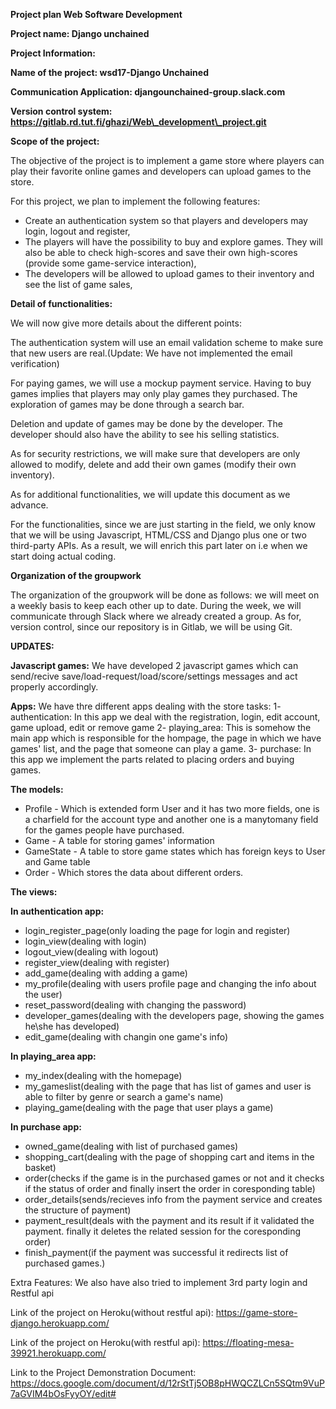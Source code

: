 **Project plan Web Software Development**

**Project name: Django unchained**

**Project Information:**

**Name of the project: wsd17-Django Unchained**

**Communication Application: djangounchained-group.slack.com**

**Version control system: https://gitlab.rd.tut.fi/ghazi/Web\_development\_project.git**

**Scope of the project:**

The objective of the project is to implement a game store where players can play their favorite online games and developers can upload games to the store.

For this project, we plan to implement the following features:

- Create an authentication system so that players and developers may login, logout and register,
- The players will have the possibility to buy and explore games. They will also be able to check high-scores and save their own high-scores (provide some game-service interaction),
- The developers will be allowed to upload games to their inventory and see the list of game sales,

**Detail of functionalities:**

We will now give more details about the different points:

The authentication system will use an email validation scheme to make sure that new users are real.(Update: We have not implemented the email verification)

For paying games, we will use a mockup payment service. Having to buy games implies that players may only play games they purchased. The exploration of games may be done through a search bar.

Deletion and update of games may be done by the developer. The developer should also have the ability to see his selling statistics.

As for security restrictions, we will make sure that developers are only allowed to modify, delete and add their own games (modify their own inventory).

As for additional functionalities, we will update this document as we advance.

For the functionalities, since we are just starting in the field, we only know that we will be using Javascript, HTML/CSS and Django plus one or two third-party APIs. As a result, we will enrich this part later on i.e when we start doing actual coding.

**Organization of the groupwork**

The organization of the groupwork will be done as follows: we will meet on a weekly basis to keep each other up to date. During the week, we will communicate through Slack where we already created a group. As for, version control, since our repository is in Gitlab, we will be using Git.



**UPDATES:**

**Javascript games:**
We have developed 2 javascript games which can send/recive save/load-request/load/score/settings messages and act properly accordingly.


**Apps:**
We have thre different apps dealing with the store tasks:
1- authentication: In this app we deal with the registration, login, edit account, game upload, edit or remove game
2- playing_area: This is somehow the main app which is responsible for the hompage, the page in which we have games' list, and the page that someone can play a game.
3- purchase: In this app we implement the parts related to placing orders and buying games.

**The models:**
* Profile - Which is extended form User and it has two more fields, one is a charfield for the account type and another one is a manytomany field for the games people have purchased.
* Game - A table for storing games' information 
* GameState - A table to store game states which has foreign keys to User and Game table
* Order - Which stores the data about different orders.

**The views:**

**In authentication app:**
- login_register_page(only loading the page for login and register)
- login_view(dealing with login)
- logout_view(dealing with logout)
- register_view(dealing with register)
- add_game(dealing with adding a game)
- my_profile(dealing with users profile page and changing the info about the user)
- reset_password(dealing with changing the password)
- developer_games(dealing with the developers page, showing the games he\she has developed)
- edit_game(dealing with changin one game's info)

**In playing_area app:**
- my_index(dealing with the homepage)
- my_gameslist(dealing with the page that has list of games and user is able to filter by genre or search a game's name)
- playing_game(dealing with the page that user plays a game)

**In purchase app:**
- owned_game(dealing with list of purchased games)
- shopping_cart(dealing with the page of shopping cart and items in the basket)
- order(checks if the game is in the purchased games or not and it checks if the status of order and finally insert the order in coresponding table)
- order_details(sends/recieves info from the payment service and creates the structure of payment)
- payment_result(deals with the payment and its result if it validated the payment. finally it deletes the related session for the coresponding order)
- finish_payment(if the payment was successful it redirects list of purchased games.)


Extra Features: We also have also tried to implement 3rd party login and Restful api


Link of the project on Heroku(without restful api):
https://game-store-django.herokuapp.com/

Link of the project on Heroku(with restful api):
https://floating-mesa-39921.herokuapp.com/


Link to the Project Demonstration Document:
https://docs.google.com/document/d/12rStTj5OB8pHWQCZLCn5SQtm9VuP7aGVIM4bOsFyyOY/edit#
